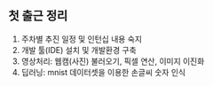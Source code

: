 ## 첫 출근 정리
1. 주차별 추진 일정 및 인턴십 내용 숙지
2. 개발 툴(IDE) 설치 및 개발환경 구축
3. 영상처리: 웹캠(사진) 불러오기, 픽셀 연산, 이미지 이진화
4. 딥러닝: mnist 데이터셋을 이용한 손글씨 숫자 인식